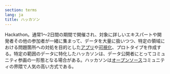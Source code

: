 ```yaml
---
section: terms
lang: ja
title: ハッカソン
---
```


Hackathon。通常1〜2日間の期間で開催され、対象に詳しいエキスパートや開発者その他の参加者が一緒に集まって、データを大量に扱いつつ、特定の領域における問題箇所への対処を目的とした[アプリ](../app-application/)や[可視化](../visualisation/)、プロトタイプを作成する。特定の範囲のデータに特化したハッカソンは、データ公開者にとってコミュニティ参画の一形態となる場合がある。ハッカソンは[オープンソース](../open-source/)コミュニティの界隈で人気の高い方式である。
